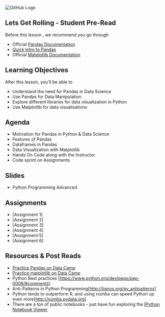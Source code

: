 ![GitHub Logo](https://s3.ap-south-1.amazonaws.com/greyatom-social/logo.png)

## Lets Get Rolling - Student Pre-Read

Before this lesson , we recommend you go through
* Official [Pandas Documentation](http://pandas.pydata.org/)
* [Quick Intro to Pandas](http://pandas.pydata.org/pandas-docs/stable/10min.html)
* Official [Matplotlib Documentation](https://matplotlib.org/)

## Learning Objectives 

After this lesson, you'll be able to 

* Understand the need for Pandas in Data Science
* Use Pandas for Data Manipulation
* Explore different libraries for data visualization in Python
* Use Matplotlib for data visualisations


## Agenda

* Motivation for Pandas in Python & Data Science
* Features of Pandas
* Dataframes in Pandas
* Data Visualization with Matplotlib
* Hands On Code along with the Instructor
* Code sprint on Assignments

## Slides

* Python Programming Advanced


## Assignments 
* [Assignment 1] 
* [Assignment 2] 
* [Assignment 3] 
* [Assignment 4] 
* [Assignment 5] 
* [Assignment 6] 


## Resources & Post Reads

* [Practice Pandas on Data Camp](https://www.datacamp.com/community/tutorials/pandas-tutorial-dataframe-python)
* [Practice matplotlib on Data Camp](https://www.datacamp.com/community/tutorials/matplotlib-tutorial-python)
* Python Best practices [https://www.python.org/dev/peps/pep-0008/#comments]
* Anti-Patterns in Python Programming[http://lignos.org/py_antipatterns]
* Python tends to outperform R, and using numba can speed Python up even more[http://numba.pydata.org]
* There are a ton of public notebooks - just have fun exploring the [IPython Notebook Viewer](http://nbviewer.ipython.org)
